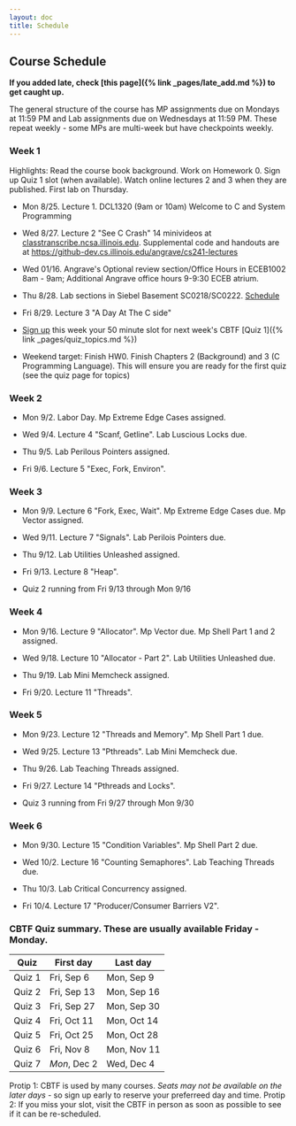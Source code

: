 ```yaml
---
layout: doc
title: Schedule
---
```


## Course Schedule

**If you added late, check [this page]({% link _pages/late_add.md %}) to get caught up.**

The general structure of the course has MP assignments due on Mondays at 11:59 PM and Lab assignments due on Wednesdays at 11:59 PM. These repeat weekly - some MPs are multi-week but have checkpoints weekly.

### Week 1

Highlights: Read the course book background. Work on Homework 0. Sign up Quiz 1 slot (when available). Watch online lectures 2 and 3 when they are published. First lab on Thursday.

* Mon 8/25. Lecture 1. DCL1320 (9am or 10am) Welcome to C and System Programming

* Wed 8/27. Lecture 2 "See C Crash" 14 minivideos at [classtranscribe.ncsa.illinois.edu](https://classtranscribe.ncsa.illinois.edu). 
Supplemental code and handouts are at https://github-dev.cs.illinois.edu/angrave/cs241-lectures
* Wed 01/16. Angrave's Optional review section/Office Hours in ECEB1002 8am - 9am; Additional Angrave office hours 9-9:30 ECEB atrium.

* Thu 8/28. Lab sections in Siebel Basement SC0218/SC0222. [Schedule](https://courses.illinois.edu/schedule/2019/spring/CS/241)

* Fri 8/29. Lecture 3 "A Day At The C side" 

* [Sign up](https://cbtf.engr.illinois.edu/) this week your 50 minute slot for next week's CBTF [Quiz 1]({% link _pages/quiz_topics.md %})

* Weekend target: Finish HW0. Finish Chapters 2 (Background) and 3 (C Programming Language). This will ensure you are ready for the first quiz (see the quiz page for topics)

### Week 2

* Mon 9/2. Labor Day. Mp Extreme Edge Cases assigned.

* Wed 9/4. Lecture 4 "Scanf, Getline". Lab Luscious Locks due.

* Thu 9/5. Lab Perilous Pointers assigned.

* Fri 9/6. Lecture 5 "Exec, Fork, Environ".

### Week 3

* Mon 9/9. Lecture 6 "Fork, Exec, Wait". Mp Extreme Edge Cases due. Mp Vector assigned.

* Wed 9/11. Lecture 7 "Signals". Lab Perilois Pointers due.

* Thu 9/12. Lab Utilities Unleashed assigned.

* Fri 9/13. Lecture 8 "Heap".

* Quiz 2 running from Fri 9/13 through Mon 9/16

### Week 4

* Mon 9/16. Lecture 9 "Allocator". Mp Vector due. Mp Shell Part 1 and 2 assigned.

* Wed 9/18. Lecture 10 "Allocator - Part 2". Lab Utilities Unleashed due.

* Thu 9/19. Lab Mini Memcheck assigned.

* Fri 9/20. Lecture 11 "Threads".

### Week 5

* Mon 9/23. Lecture 12 "Threads and Memory". Mp Shell Part 1 due.

* Wed 9/25. Lecture 13 "Pthreads". Lab Mini Memcheck due.

* Thu 9/26. Lab Teaching Threads assigned.

* Fri 9/27. Lecture 14 "Pthreads and Locks".

* Quiz 3 running from Fri 9/27 through Mon 9/30

### Week 6

* Mon 9/30. Lecture 15 "Condition Variables". Mp Shell Part 2 due.

* Wed 10/2. Lecture 16 "Counting Semaphores". Lab Teaching Threads due.

* Thu 10/3. Lab Critical Concurrency assigned.

* Fri 10/4. Lecture 17 "Producer/Consumer Barriers V2".


### CBTF Quiz summary. These are usually available Friday - Monday. 

| Quiz | First day | Last day |
| -----|-----------|----------|
| Quiz 1 | Fri, Sep 6 	| Mon, Sep 9 |
| Quiz 2 | Fri, Sep 13	| Mon, Sep 16 |
| Quiz 3 | Fri, Sep 27	| Mon, Sep 30 |
| Quiz 4 | Fri, Oct 11	| Mon, Oct 14 |
| Quiz 5 | Fri, Oct 25  | Mon, Oct 28 |
| Quiz 6 | Fri, Nov 8   | Mon, Nov 11 |
| Quiz 7 | *Mon*, Dec 2 | Wed, Dec 4  |

Protip 1: CBTF is used by many courses. *Seats may not be available on the later days* - so sign up early to reserve your preferreed day and time. 
Protip 2: If you miss your slot, visit the CBTF in person as soon as possible to see if it can be re-scheduled.
